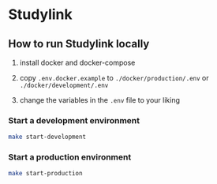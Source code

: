 # Studylink

## How to run Studylink locally

1. install docker and docker-compose

2. copy `.env.docker.example` to `./docker/production/.env` or `./docker/development/.env`

3. change the variables in the `.env` file to your liking

### Start a development environment

```bash
make start-development
```

### Start a production environment

```bash
make start-production
```
